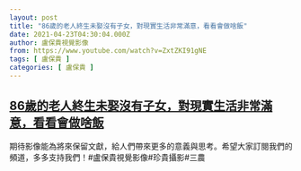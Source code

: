 ```yaml
---
layout: post
title: "86歲的老人終生未娶沒有子女，對現實生活非常滿意，看看會做啥飯"
date: 2021-04-23T04:30:04.000Z
author: 盧保貴視覺影像
from: https://www.youtube.com/watch?v=ZxtZKI91gNE
tags: [ 盧保貴 ]
categories: [ 盧保貴 ]
---
```

<!--1619152204000-->
[86歲的老人終生未娶沒有子女，對現實生活非常滿意，看看會做啥飯](https://www.youtube.com/watch?v=ZxtZKI91gNE)
------

<div>
期待影像能為將來保留文獻，給人們帶來更多的意義與思考。希望大家訂閱我們的頻道，多多支持我們！#盧保貴視覺影像#珍貴攝影#三農
</div>
